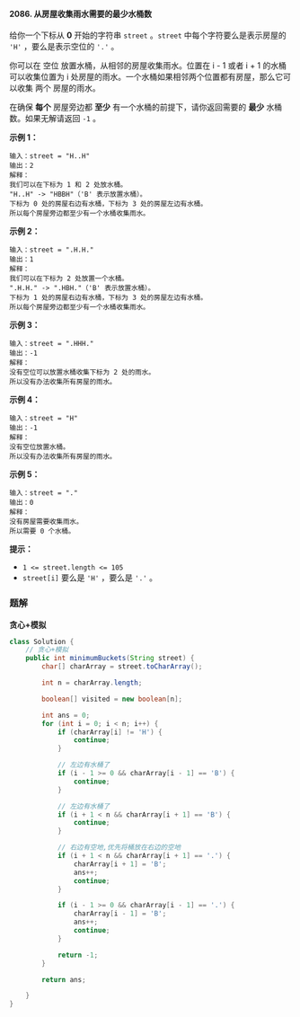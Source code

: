 #### 2086. 从房屋收集雨水需要的最少水桶数

给你一个下标从 **0** 开始的字符串 `street` 。`street` 中每个字符要么是表示房屋的 `'H'` ，要么是表示空位的 `'.'` 。

你可以在 空位 放置水桶，从相邻的房屋收集雨水。位置在 i - 1 或者 i + 1 的水桶可以收集位置为 i 处房屋的雨水。一个水桶如果相邻两个位置都有房屋，那么它可以收集 两个 房屋的雨水。

在确保 **每个** 房屋旁边都 **至少** 有一个水桶的前提下，请你返回需要的 **最少** 水桶数。如果无解请返回 `-1` 。

**示例 1：**

```shell
输入：street = "H..H"
输出：2
解释：
我们可以在下标为 1 和 2 处放水桶。
"H..H" -> "HBBH"（'B' 表示放置水桶）。
下标为 0 处的房屋右边有水桶，下标为 3 处的房屋左边有水桶。
所以每个房屋旁边都至少有一个水桶收集雨水。
```

**示例 2：**

```shell
输入：street = ".H.H."
输出：1
解释：
我们可以在下标为 2 处放置一个水桶。
".H.H." -> ".HBH."（'B' 表示放置水桶）。
下标为 1 处的房屋右边有水桶，下标为 3 处的房屋左边有水桶。
所以每个房屋旁边都至少有一个水桶收集雨水。
```

**示例 3：**

```shell
输入：street = ".HHH."
输出：-1
解释：
没有空位可以放置水桶收集下标为 2 处的雨水。
所以没有办法收集所有房屋的雨水。
```

**示例 4：**

```shell
输入：street = "H"
输出：-1
解释：
没有空位放置水桶。
所以没有办法收集所有房屋的雨水。
```

**示例 5：**

```shell
输入：street = "."
输出：0
解释：
没有房屋需要收集雨水。
所以需要 0 个水桶。
```

**提示：**

- `1 <= street.length <= 105`
- `street[i]` 要么是 `'H'` ，要么是 `'.'` 。

### 题解

**贪心+模拟**

```java
class Solution {
    // 贪心+模拟
    public int minimumBuckets(String street) {
        char[] charArray = street.toCharArray();

        int n = charArray.length;

        boolean[] visited = new boolean[n];

        int ans = 0;
        for (int i = 0; i < n; i++) {
            if (charArray[i] != 'H') {
                continue;
            }

            // 左边有水桶了
            if (i - 1 >= 0 && charArray[i - 1] == 'B') {
                continue;
            }

            // 左边有水桶了
            if (i + 1 < n && charArray[i + 1] == 'B') {
                continue;
            }

            // 右边有空地,优先将桶放在右边的空地
            if (i + 1 < n && charArray[i + 1] == '.') {
                charArray[i + 1] = 'B';
                ans++;
                continue;
            }

            if (i - 1 >= 0 && charArray[i - 1] == '.') {
                charArray[i - 1] = 'B';
                ans++;
                continue;
            }

            return -1;
        }

        return ans;

    }
}
```

